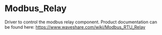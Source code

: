 # Modbus_Relay
Driver to control the modbus relay component.
Product documentation can be found here:
https://www.waveshare.com/wiki/Modbus_RTU_Relay
